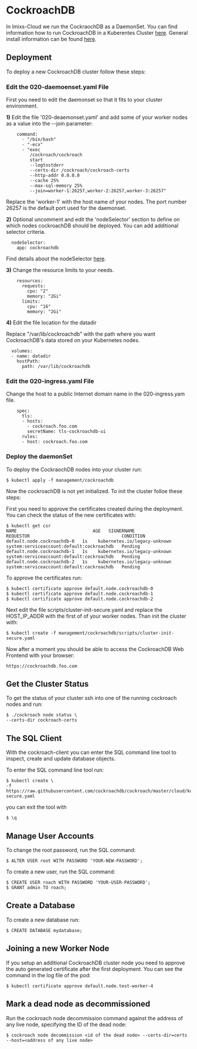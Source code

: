 # CockroachDB

In Imixs-Cloud we run the CockraochDB as a DaemonSet. You can find information how to run CockroachDB in a Kuberentes Cluster [here](https://ralph.blog.imixs.com/2021/04/22/cockroachdb-kubernetes/). General install information can be found [here](https://www.cockroachlabs.com/docs/v21.1/kubernetes-performance#running-in-a-daemonset). 

## Deployment

To deploy a new CockroachDB cluster follow these steps:

### Edit the 020-daemoenset.yaml File

First you need to edit the daemonset so that it fits to your cluster environment.  

**1)** Edit the file '020-deaemonset.yaml' and add some of your worker nodes as a value into the --join parameter:

        command:
          - "/bin/bash"
          - "-ecx"
          - "exec 
             /cockroach/cockroach 
             start 
             --logtostderr 
             --certs-dir /cockroach/cockroach-certs 
             --http-addr 0.0.0.0 
             --cache 25% 
             --max-sql-memory 25% 
             --join=worker-1:26257,worker-2:26257,worker-3:26257"

Replace the 'worker-1' with the host name of your nodes. The port number 26257 is the default port used for the daemonset. 

**2)** Optional uncomment and edit the 'nodeSelector' section to define on which nodes cockroachDB should be deployed. You can add additional selector criteria.  

      nodeSelector:
        app: cockroachdb

Find details about the nodeSelector [here](https://kubernetes.io/docs/concepts/workloads/controllers/daemonset/#running-pods-on-select-nodes).

**3)** Change the resource limits to your needs.

        resources:
          requests:
            cpu: "2"
            memory: "2Gi"
          limits:
            cpu: "16"
            memory: "2Gi"

**4)** Edit the file location for the datadir

Replace "/var/lib/cockroachdb" with the path where you want CockroachDB's data stored on your Kubernetes nodes.

      volumes:
      - name: datadir
        hostPath:
          path: /var/lib/cockroachdb


### Edit the 020-ingress.yaml File

Change the host to a public Internet domain name in the 020-ingress.yam file. 

		spec:
		  tls:
		  - hosts:
		    - cockroach.foo.com
		    secretName: tls-cockroachdb-ui
		  rules:
		  - host: cockroach.foo.com
		  

### Deploy the daemonSet 

To deploy the CockraochDB nodes into your cluster run:

	$ kubectl apply -f management/cockroachdb

Now the cockroachDB is not yet initialized. To init the cluster folloe these steps:

First you need to approve the certificates created during the deployment. You can check the status of the new certificates with:

	$ kubectl get csr
	NAME                             AGE   SIGNERNAME                     REQUESTOR                                   CONDITION
	default.node.cockroachdb-0   1s    kubernetes.io/legacy-unknown   system:serviceaccount:default:cockroachdb   Pending
	default.node.cockroachdb-1   1s    kubernetes.io/legacy-unknown   system:serviceaccount:default:cockroachdb   Pending
	default.node.cockroachdb-2   1s    kubernetes.io/legacy-unknown   system:serviceaccount:default:cockroachdb   Pending

To approve the certificates run:

	$ kubectl certificate approve default.node.cockroachdb-0
	$ kubectl certificate approve default.node.cockroachdb-1
	$ kubectl certificate approve default.node.cockroachdb-2


Next edit the file scripts/cluster-init-secure.yaml and replace the HOST_IP_ADDR  with the first of of your worker nodes. Than init the cluster with:


	$ kubectl create -f management/cockroachdb/scripts/cluster-init-secure.yaml
 
Now after a moment you should be able to access the CockroachDB Web Frontend with your browser:

	https://cockroachdb.foo.com
 
 
## Get the Cluster Status

To get the status of your cluster ssh into one of the running cockroach nodes and run:

	$ ./cockroach node status \
	--certs-dir cockroach-certs
	


## The SQL Client

With the cockroach-client you can enter the SQL command line tool to inspect, create and update database objects.

To enter the SQL command line tool run:


	$ kubectl create \
	-f https://raw.githubusercontent.com/cockroachdb/cockroach/master/cloud/kubernetes/client-secure.yaml

you can exit the tool with

	$ \q



## Manage User Accounts

To change the root password, run the SQL command:

	$ ALTER USER root WITH PASSWORD 'YOUR-NEW-PASSWORD';	

To create a new user, run the SQL command:

	$ CREATE USER roach WITH PASSWORD 'YOUR-USER-PASSWORD';
	$ GRANT admin TO roach;

## Create a Database

To create a new database run:

	$ CREATE DATABASE mydatabase;




## Joining a new Worker Node

If you setup an additional CockroachDB cluster node you need to approve the auto generated certificate after the first deployment. You can see the command in the log file of the pod:


	$ kubectl certificate approve default.node.test-worker-4
	
		
## Mark a dead node as decommissioned

Run the cockroach node decommission command against the address of any live node, specifying the ID of the dead node:

	$ cockroach node decommission <id of the dead node> --certs-dir=certs --host=<address of any live node>
	
